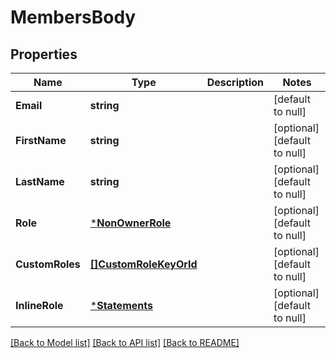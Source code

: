 # MembersBody

## Properties
Name | Type | Description | Notes
------------ | ------------- | ------------- | -------------
**Email** | **string** |  | [default to null]
**FirstName** | **string** |  | [optional] [default to null]
**LastName** | **string** |  | [optional] [default to null]
**Role** | [***NonOwnerRole**](NonOwnerRole.md) |  | [optional] [default to null]
**CustomRoles** | [**[]CustomRoleKeyOrId**](CustomRoleKeyOrId.md) |  | [optional] [default to null]
**InlineRole** | [***Statements**](Statements.md) |  | [optional] [default to null]

[[Back to Model list]](../README.md#documentation-for-models) [[Back to API list]](../README.md#documentation-for-api-endpoints) [[Back to README]](../README.md)


